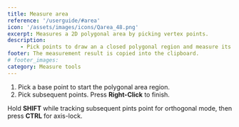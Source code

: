 ```yaml
---
title: Measure area
reference: '/userguide/#area'
icon: '/assets/images/icons/Qarea_48.png'
excerpt: Measures a 2D polygonal area by picking vertex points.
description:
    - Pick points to draw an a closed polygonal region and measure its area.
footer: The measurement result is copied into the clipboard.
# footer_images:
category: Measure tools
---
```


1. Pick a base point to start the polygonal area region.
2. Pick subsequent points. Press **Right-Click** to finish.

Hold **SHIFT** while tracking subsequent pints point for orthogonal mode, then press **CTRL** for axis-lock.
